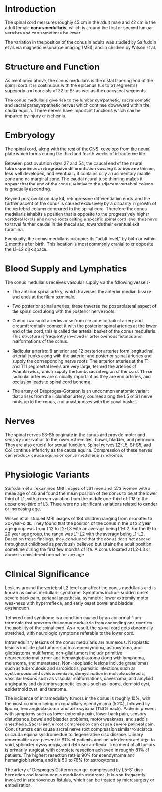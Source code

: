 # Introduction

The spinal cord measures roughly 45 cm in the adult male and 42 cm in the adult female.**conus medullaris**, which is around the first or second lumbar vertebra and can sometimes be lower.

The variation in the position of the conus in adults was studied by Saifuddin et al. via magnetic resonance imaging (MRI), and in children by Wilson et al.

# Structure and Function

As mentioned above, the conus medullaris is the distal tapering end of the spinal cord. It is continuous with the epiconus (L4 to S1 segments) superiorly and consists of S2 to S5 as well as the coccygeal segments.

The conus medullaris give rise to the lumbar sympathetic, sacral somatic and sacral parasympathetic nerves which continue downward within the cauda equina. These nerves have important functions which can be impaired by injury or ischemia.

# Embryology

The spinal cord, along with the rest of the CNS, develops from the neural plate which forms during the third and fourth weeks of intrauterine life.

Between post ovulation days 27 and 54, the caudal end of the neural tube experiences retrogressive differentiation causing it to become thinner, less well developed, and eventually it contains only a rudimentary mantle zone and no marginal zone. The caudal neural tube thinning makes it appear that the end of the conus, relative to the adjacent vertebral column is gradually ascending.

Beyond post ovulation day 54, retrogressive differentiation ends, and the further ascent of the conus is caused exclusively by a disparity in growth of the vertebral column compared to the spinal cord. Therefore the conus medullaris inhabits a position that is opposite to the progressively higher vertebral levels and nerve roots exiting a specific spinal cord level thus have to travel farther caudal in the thecal sac; towards their eventual exit foramina.

Eventually, the conus medullaris occupies its “adult level,” by birth or within 2 months after birth. This location is most commonly cranial to or opposite the L1–L2 disk space.

# Blood Supply and Lymphatics

The conus medullaris receives vascular supply via the following vessels-

- The anterior spinal artery, which traverses the anterior median fissure and ends at the filum terminale.

- Two posterior spinal arteries; these traverse the posterolateral aspect of the spinal cord along with the posterior nerve roots.

- One or two small arteries arise from the anterior spinal artery and circumferentially connect it with the posterior spinal arteries at the lower end of the cord, this is called the arterial basket of the conus medullaris. This structure is frequently involved in arteriovenous fistulas and malformations of the conus.

- Radicular arteries: 8 anterior and 12 posterior arteries form longitudinal arterial trunks along with the anterior and posterior spinal arteries and supply the corresponding nerve roots. The anterior arteries at the T1 and T11 segmental levels are very large, termed the arteries of Adamkiewicz, which supply the lumbosacral region of the cord. These radicular arteries are clinically important as they are end arteries, and occlusion leads to spinal cord ischemia.

- The artery of Desproges-Gotteron is an uncommon anatomic variant that arises from the iliolumbar artery, courses along the L5 or S1 nerve roots up to the conus, and anastomoses with the conal basket.

# Nerves

The spinal nerves S3-S5 originate in the conus and provide motor and sensory innervation to the lower extremities, bowel, bladder, and perineum. They are also crucial for sexual function. Spinal nerves L2-L5, S1-S5, and Co1 continue inferiorly as the cauda equina. Compression of these nerves can produce cauda equina or conus medullaris syndromes.

# Physiologic Variants

Saifuddin et al. examined MRI images of 231 men and  273 women with a mean age of 46 and found the mean position of the conus to be at the lower third of L1, with a mean variation from the middle one-third of T12 to the upper one-third of L3. There were no significant variations related to gender or increasing age.

Wilson et al. studied MRI images of 184 children ranging from neonates to 20-year-olds. They found that the position of the conus in the 0 to 2 year age group was from T12 to L2-L3 with an average being L1-L2. For the 19 to 20 year age group, the range was L1-L2 with the average being L1-L2. Based on these findings, they concluded that the conus does not ascend throughout childhood as previously believed but attains the adult position sometime during the first few months of life. A conus located at L2-L3 or above is considered normal for any age.

# Clinical Significance

Lesions around the vertebral L2 level can affect the conus medullaris and is known as conus medullaris syndrome. Symptoms include sudden onset severe back pain, perianal anesthesia, symmetric lower extremity motor weakness with hyperreflexia, and early onset bowel and bladder dysfunction.

Tethered cord syndrome is a condition caused by an abnormal filum terminale that prevents the conus medullaris from ascending and restricts the mobility of the spinal cord. As a result, the spinal cord gets abnormally stretched, with neurologic symptoms referable to the lower cord.

Intramedullary lesions of the conus medullaris are numerous. Neoplastic lesions include glial tumors such as ependymoma, astrocytoma, and glioblastoma multiforme; non-glial tumors include primitive neuroectodermal tumor and hemangioblastoma along with lymphoma, melanoma, and metastases. Non-neoplastic lesions include granulomas such as tuberculosis and sarcoidosis, parasitic infections such as cysticercosis and schistosomiasis, demyelination in multiple sclerosis, vascular lesions such as vascular malformations, cavernoma, and amyloid angiopathy and dysembryogenetic lesions such as lipoma, dermoid cyst, epidermoid cyst, and teratoma.

The incidence of intramedullary tumors in the conus is roughly 10%, with the most common being myxopapillary ependymoma (50%), followed by lipoma, hemangioblastoma, and astrocytoma (11.5% each). Patients present with symptoms such as lower extremity pain, lower back pain, sensory disturbance, bowel and bladder problems, motor weakness, and saddle anesthesia. Sacral nerve root compression can cause severe perineal pain. Conus tumors can cause sacral nerve root compression similar to sciatica or cauda equina syndrome due to degenerative disc disease. Urinary abnormalities are present in 91% of patients and include decreased urge to void, sphincter dyssynergia, and detrusor areflexia. Treatment of all tumors is primarily surgical, with complete resection achieved in roughly 81% of patients. The highest resection rate is 90% for ependymoma and hemangioblastoma, and it is 50 to 76% for astrocytomas.

The artery of Desproges Gotteron can get compressed by L5-S1 disc herniation and lead to conus medullaris syndrome. It is also frequently involved in arteriovenous fistulas, which can be treated by microsurgery or embolization.